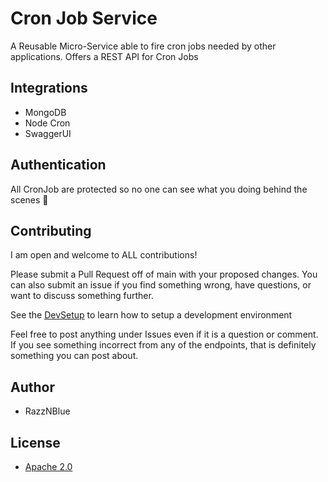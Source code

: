 # Cron Job Service

A Reusable Micro-Service able to fire cron jobs needed by other applications. Offers a REST API for Cron Jobs


## Integrations
 - MongoDB
 - Node Cron
 - SwaggerUI
 
## Authentication
 All CronJob are protected so no one can see what you doing behind the scenes 👀


## Contributing
I am open and welcome to ALL contributions!

Please submit a Pull Request off of main with your proposed changes. 
You can also submit an issue if you find something wrong, have questions, or want to discuss something further.

See the [DevSetup](./src/docs/DevSetup.md) to learn how to setup a development environment

Feel free to post anything under Issues even if it is a question or comment. If you see something incorrect from any of the endpoints, that is definitely something you can post about.

## Author
 - RazzNBlue

## License
 - [Apache 2.0](/LICENSE)
